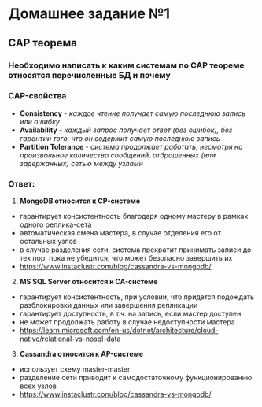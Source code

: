 
# Домашнее задание №1
## CAP теорема

### Необходимо написать к каким системам по CAP теореме относятся перечисленные БД и почему

### CAP-свойства
 - **Consistency** - *каждое чтение получает самую последнюю запись или ошибку*
 - **Availability** - *каждый запрос получает ответ (без ошибок), без гарантии того, что он содержит самую последнюю запись*
 - **Partition Tolerance** - *система продолжает работать, несмотря на произвольное количество сообщений, отброшенных (или задержанных) сетью между узлами*

### Ответ:
1) **MongoDB относится к CP-системе**
 - гарантирует консистентность благодаря одному мастеру в рамках одного реплика-сета 
 - автоматическая смена мастера, в случае отделения его от остальных узлов
 - в случае разделения сети, система прекратит принимать записи до тех пор, пока не убедится, что может безопасно завершить их
 - https://www.instaclustr.com/blog/cassandra-vs-mongodb/
2) **MS SQL Server относится к CA-системе**
 - гарантирует консистентность, при условии, что придется подождать разблокировки данных или завершения репликации
 - гарантирует доступность, в т.ч. на запись, если мастер доступен  
 - не может продолжать работу в случае недоступности мастера  
 - https://learn.microsoft.com/en-us/dotnet/architecture/cloud-native/relational-vs-nosql-data
3) **Cassandra относится к AP-системе**
 - использует схему master-master 
 - разделение сети приводит к самодостаточному функционированию всех узлов
 - https://www.instaclustr.com/blog/cassandra-vs-mongodb/
